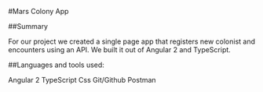 #Mars Colony App

##Summary

For our project we created a single page app that registers new colonist and encounters using an API. We built it out of Angular 2 and TypeScript. 

##Languages and tools used:

Angular 2
TypeScript
Css
Git/Github
Postman
